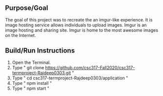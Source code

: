 ## Purpose/Goal

The goal of this project was to recreate the an imgur-like experience.
It is image hosting service allows individuals to upload images.
Imgur is an image hosting and sharing site. Imgur is home to the most awesome images on the Internet.


## Build/Run Instructions

1. Open the Terminal.
2. Type " git clone https://github.com/csc317-Fall2020/csc317-termproject-Rajdeep0303.git "
3. Type " cd csc317-termproject-Rajdeep0303/application "
4. Type " npm install "
5. Type " npm start "
